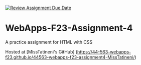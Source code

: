 [![Review Assignment Due Date](https://classroom.github.com/assets/deadline-readme-button-24ddc0f5d75046c5622901739e7c5dd533143b0c8e959d652212380cedb1ea36.svg)](https://classroom.github.com/a/4tKarLeg)
# WebApps-F23-Assignment-4
A practice assignment for HTML with CSS

Hosted at [MissTatineni's GitHub] (https://44-563-webapps-f23.github.io/44563-webapps-f23-assignment4-MissTatineni/)
